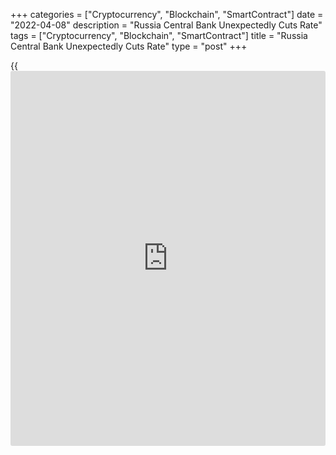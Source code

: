+++
categories = ["Cryptocurrency", "Blockchain", "SmartContract"]
date = "2022-04-08"
description = "Russia Central Bank Unexpectedly Cuts Rate"
tags = ["Cryptocurrency", "Blockchain", "SmartContract"]
title = "Russia Central Bank Unexpectedly Cuts Rate"
type = "post"
+++

{{<iframe id="large-banner" src="https://www.bounty.group/#slide=1.0" width="100%" height="600" scrolling="no" style="border: 0px solid rgb(216, 221, 230); border-radius: 3px;">}}

Russia's central bank unexpectedly slashed its key rate by 300 basis
points on Friday, citing challenging external conditions.

At an unscheduled meeting, the Board of Directors of Bank of Russia
decided to cut the benchmark rate to 17.00 percent from 20.00 percent.

The bank said today's decision reflects a change in the balance of risks
of accelerated consumer price growth, decline in economic activity and
financial stability risks.

On February 28, the central bank had hiked its interest rate sharply to
20.00 percent from 9.50 percent. The bank said the decision had helped
to sustain financial stability and prevented uncontrolled price rises.

Signaling monetary [policy](https://www.fintechee.com/policy/) easing, the central bank today said it "holds
open the prospect of further key rate reduction at its upcoming
meetings."

The central bank noted that there is a steady inflow of funds to fixed-
term deposits. Although inflation is set to continue to rise due to the
base effect, latest weekly data suggested a noticeable slowdown in the
current growth rates.

It is clear that the central bank assessed that Russia's [economy][1] is
now emerging from the most acute phase of its crisis and that such
restrictive monetary conditions are no longer warranted, Liam Peach, an
economist at Capital Economics, said.

"If the experience of the 2014/15 ruble crisis is any guide, a large
interest rate cut (like that seen today) is likely to be followed by
much more gradual easing as the CBR targets a large positive real
interest rate to bring inflation back down to its target," said Peach.

For comments and feedback [contact](https://www.playgroundfx.com/contact/): editorial@rtt[news](https://www.letsplayfx.com/blog/forex-news-website/).com

[Economic News][1]

 **What parts of the world are seeing the best (and worst) economic
performances lately? Click[here][2] to check out our [Econ Scorecard][2]
and find out! See up-to-the-moment [ranking](https://www.playgroundfx.com/blog/crypto-exchange-ranking/)s for the best and worst
performers in [GDP][3], [unemployment rate][4], [inflation][5] and much
more.**

   1. www.rtt[news](https://www.letsplayfx.com/blog/forex-news-website/).com/Content/EconomicNews.aspx
   2. www.rtt[news](https://www.letsplayfx.com/blog/forex-news-website/).com/economic-scorecard/world-rank/unemployment-rate/highest-performance.aspx
   3. www.rtt[news](https://www.letsplayfx.com/blog/forex-news-website/).com/economic-scorecard/world-rank/GDP/highest-performance.aspx
   4. www.rtt[news](https://www.letsplayfx.com/blog/forex-news-website/).com/economic-scorecard/world-rank/unemployment-rate/lowest-performance.aspx
   5. www.rtt[news](https://www.letsplayfx.com/blog/forex-news-website/).com/economic-scorecard/world-rank/CPI/highest-performance.aspx